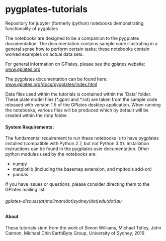 # pygplates-tutorials
Repository for jupyter (formerly ipython) notebooks demonstrating functionality of pygplates

The notebooks are designed to be a companion to the pygplates documentation. The documentation contains sample 
code illustrating in a general sense how to perform certain tasks; these notebooks contain worked examples on actual
data sets.

For general information on GPlates, please see the gplates website:
www.gplates.org

The pygplates documentation can be found here:
www.gplates.org/docs/pygplates/index.html

Data files used within the tutorials is contained within the 'Data' folder. These plate model files (*.gpml and *.rot)
are taken from the sample code released with version 1.5 of the GPlates desktop application.
When running the notebooks, various files will be produced which by default will be created within the /tmp folder.

#### System Requirements:
The fundamental requirement to run these notebooks is to have pygplates installed (compatible with Python 2.7, but not Python 3.X). Installation instructions can be found in the pygplates user documentation.
Other python modules used by the notebooks are:
- numpy
- matplotlib (including the basemap extension, and mpltools add-on)
- pandas

If you have issues or questions, please consider directing them to the GPlates mailing list:

###### gplates-discuss(at)mailman(dot)sydney(dot)edu(dot)au  

#### About 
These tutorials stem from the work of Simon Williams, Michael Tetley, John Cannon, Michael Chin 
EarthByte Group, University of Sydney, 2016

